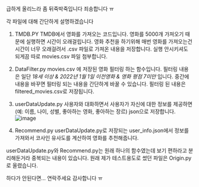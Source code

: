 급하게 올리느라 좀 뒤죽박죽입니다 죄송합니다 ㅠ

각 파일에 대해 간단하게 설명하겠습니다

1. TMDB.PY
   TMDB에서 영화를 가져오는 코드입니다. 영화를 5000개 가져오기 때문에 실행하면 시간이 오래걸립니다.
   영화 추천을 하기위해 매번 영화를 가져오는건 시간이 너무 오래걸려서 .csv 파일로 가져온 내용을 저장합니다.
   실행 안시키셔도 되게끔 따로 movies.csv 파일 첨부합니다.

2. DataFilter.py
   movies.csv 에 저장된 영화 필터링 하는 함수입니다. 필터링 내용은 일단 *18세 이상 & 2022년 1월 1일 이전영화 & 영화 평점 7미만* 입니다. 중간에 내용을 바꾸면 필터링 되는 내용을
   간단하게 바꿀 수 있습니다.
   필터링 된 내용은 filtered_movies.csv로 저장됩니다.

3. userDataUpdate.py
  사용자와 대화하면서 사용자가 자신에 대한 정보를 제공하면 (예: 이름, 나이, 성별, 좋아하는 영화, 좋아하는 장르) json으로 저장합니다.
![image](https://github.com/sjk0503/chatAPP/assets/49116761/a7fcd972-ce32-4073-8137-ff7697f45613)

4. Recommend.py
   userDataUpdate.py로 저장되는 user_info.json에서 정보를 가져와서 코사인 유사도를 계산하여 영화를 추천해줍니다.

userDataUpdate.py와 Recommend.py는 원래 하나의 함수였는데 보기 편하라고 분리해둔거라 중복되는 내용이 있습니다. 원래 제가 테스트용도로 썼던 파일은 Origin.py로 올렸습니다. 

하다가 안된다면... 연락주세요 감사합니다 ㅠ
